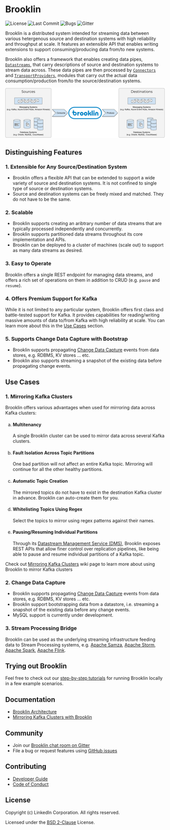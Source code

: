 # Brooklin
![License](https://img.shields.io/github/license/linkedin/brooklin.svg?style=popout)
![Last Commit](https://img.shields.io/github/last-commit/linkedin/brooklin.svg?style=popout)
![Bugs](https://img.shields.io/github/issues/linkedin/brooklin/bug.svg?color=orange?style=popout)
![Gitter](https://img.shields.io/gitter/room/linkedin/kafka.svg?style=popout)

Brooklin is a distributed system intended for streaming data between various hetergenous source and destination systems with high reliability and throughput at scale. It features an extensible API that enables writing extensions to support consuming/producing data from/to new systems.

Brooklin also offers a framework that enables creating data pipes, [`Datastreams`](https://github.com/linkedin/Brooklin/wiki/Brooklin-Architecture#datastream), that carry descriptions of source and destination systems to stream data across. These data pipes are then processed by [`Connectors`](https://github.com/linkedin/Brooklin/wiki/Brooklin-Architecture#connector) and [`TransportProviders`](https://github.com/linkedin/Brooklin/wiki/Brooklin-Architecture#transportprovider), modules that carry out the actual data consumption/production from/to the source/destination systems.

![Brooklin Overview](images/brooklin-overview.svg)

## Distinguishing Features

### 1. Extensible for Any Source/Destination System
- Brooklin offers a flexible API that can be extended to support a wide variety of source and destination systems. It is not confined to single type of source or destination systems.
- Source and destination systems can be freely mixed and matched. They do not have to be the same.

### 2. Scalable
- Brooklin supports creating an aribtrary number of data streams that are typically processed independently and concurrently.
- Brooklin supports partitioned data streams throughout its core implementation and APIs.
- Brooklin can be deployed to a cluster of machines (scale out) to support as many data streams as desired.

### 3. Easy to Operate
Brooklin offers a single REST endpoint for managing data streams, and offers a rich set of operations on them in addition to CRUD (e.g. `pause` and `resume`).

### 4. Offers Premium Support for Kafka
While it is not limited to any particular system, Brooklin offers first class and battle-tested support for Kafka. It provides capabilities for reading/writing massive amounts of data to/from Kafka with high reliability at scale. You can learn more about this in the [Use Cases](#use-cases) section.

### 5. Supports Change Data Capture with Bootstrap
- Brooklin supports propagating [Change Data Capture](https://en.wikipedia.org/wiki/Change_data_capture) events from data stores, e.g. RDBMS, KV stores ... etc. 
- Brooklin also supports streaming a snapshot of the existing data before propagating change events.

## Use Cases

### 1. Mirroring Kafka Clusters
Brooklin offers various advantages when used for mirroring data across Kafka clusters:

<ol type="a">
    <li><h4>
    Multitenancy</h4>
    A single Brooklin cluster can be used to mirror data across several Kafka clusters.</li>
    <li><h4>
    Fault Isolation Across Topic Partitions</h4>
    One bad partition will not affect an entire Kafka topic. Mirroring will continue for all the other healthy partitions.</li>
    <li><h4>
    Automatic Topic Creation</h4>
    The mirrored topics do not have to exist in the destination Kafka cluster in advance. Brooklin can auto-create them for you.</li>
    <li><h4>
    Whitelisting Topics Using Regex</h4>
    Select the topics to mirror using regex patterns against their names.</li>
    <li><h4>
    Pausing/Resuming Individual Partitions</h4>
    Through its <a href="https://github.com/linkedin/brooklin/wiki/Brooklin-Architecture#rest-endpoints">Datastream Management Service (DMS)</a>, Brooklin exposes REST APIs that allow finer control over replication pipelines, like being able to pause and resume individual partitions of a Kafka topic.</li>
</ol>

Check out [Mirroring Kafka Clusters](https://github.com/linkedin/brooklin/wiki/mirroring-kafka-clusters) wiki page to learn more about using Brooklin to mirror Kafka clusters

### 2. Change Data Capture
- Brooklin supports propagating [Change Data Capture](https://en.wikipedia.org/wiki/Change_data_capture) events from data stores, e.g. RDBMS, KV stores ... etc. 
- Brooklin support bootstrapping data from a datastore, i.e. streaming a snapshot of the existing data before any change events.
- MySQL support is currently under development.

### 3. Stream Processing Bridge
Brooklin can be used as the underlying streaming infrastructure feeding data to Stream Processing systems, e.g. [Apache Samza](http://samza.apache.org/), [Apache Storm](https://storm.apache.org/), [Apache Spark](https://spark.apache.org/), [Apache Flink](https://flink.apache.org/).

## Trying out Brooklin
Feel free to check out our [step-by-step tutorials](https://github.com/linkedin/brooklin/wiki/test-driving-brooklin) for running Brooklin locally in a few example scenarios.

## Documentation
- [Brooklin Architecture](https://github.com/linkedin/brooklin/wiki/Brooklin-Architecture)
- [Mirroring Kafka Clusters with Brooklin](https://github.com/linkedin/brooklin/wiki/mirroring-kafka-clusters)

## Community
- Join our [Brooklin chat room on Gitter](https://gitter.im/linkedin/brooklin)
- File a bug or request features using [GitHub issues](https://github.com/linkedin/Brooklin/issues)

## Contributing
- [Developer Guide](https://github.com/linkedin/Brooklin/wiki/Developer-Guide)
- [Code of Conduct](https://github.com/linkedin/brooklin/blob/master/CODE_OF_CONDUCT.md)

## License
Copyright (c) LinkedIn Corporation. All rights reserved.

Licensed under the [BSD 2-Clause](https://github.com/linkedin/brooklin/blob/master/LICENSE) License.
